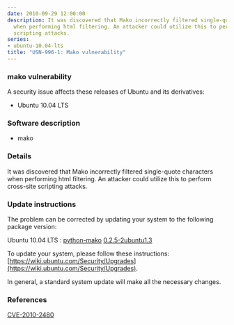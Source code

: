 ```yaml
---
date: 2010-09-29 12:00:00
description: It was discovered that Mako incorrectly filtered single-quote characters
  when performing html filtering. An attacker could utilize this to perform cross-site
  scripting attacks.
series:
- ubuntu-10.04-lts
title: "USN-996-1: Mako vulnerability"
---
```


### mako vulnerability

A security issue affects these releases of Ubuntu and its derivatives:

* Ubuntu 10.04 LTS

### Software description

* mako 

### Details

It was discovered that Mako incorrectly filtered single-quote characters when performing html filtering. An attacker could utilize this to perform cross-site scripting attacks. 

### Update instructions

The problem can be corrected by updating your system to the following package version:

Ubuntu 10.04 LTS
 : [python-mako](https://launchpad.net/ubuntu/+source/mako) <span> [0.2.5-2ubuntu1.3](https://launchpad.net/ubuntu/+source/mako/0.2.5-2ubuntu1.3) </span> 

To update your system, please follow these instructions: [https://wiki.ubuntu.com/Security/Upgrades](https://wiki.ubuntu.com/Security/Upgrades).

In general, a standard system update will make all the necessary changes. 

### References

 [CVE-2010-2480](http://people.ubuntu.com/~ubuntu-security/cve/CVE-2010-2480)
